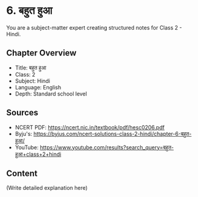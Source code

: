 # 6. बहुत हुआ

You are a subject-matter expert creating structured notes for Class 2 - Hindi.

## Chapter Overview
- Title: बहुत हुआ
- Class: 2
- Subject: Hindi
- Language: English
- Depth: Standard school level

## Sources
- NCERT PDF: https://ncert.nic.in/textbook/pdf/hesc0206.pdf
- Byju's: https://byjus.com/ncert-solutions-class-2-hindi/chapter-6-बहुत-हुआ/
- YouTube: https://www.youtube.com/results?search_query=बहुत-हुआ+class+2+hindi

## Content
(Write detailed explanation here)
